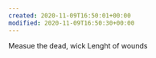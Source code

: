 ```yaml
---
created: 2020-11-09T16:50:01+00:00
modified: 2020-11-09T16:50:30+00:00
---
```


Measue the dead, wick Lenght of wounds